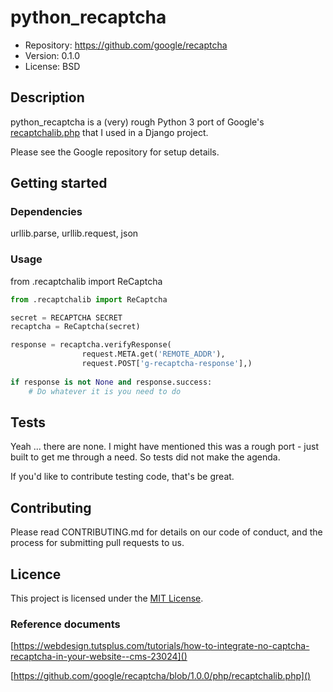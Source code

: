# python_recaptcha

* Repository: https://github.com/google/recaptcha
* Version: 0.1.0
* License: BSD

## Description

python_recaptcha is a (very) rough Python 3 port of Google's [recaptchalib.php](https://github.com/google/recaptcha/blob/1.0.0/php/recaptchalib.php) that I used in a Django project.

Please see the Google repository for setup details.

## Getting started

### Dependencies

urllib.parse, urllib.request, json

### Usage

from .recaptchalib import ReCaptcha

```python
from .recaptchalib import ReCaptcha

secret = RECAPTCHA SECRET
recaptcha = ReCaptcha(secret)

response = recaptcha.verifyResponse(
				request.META.get('REMOTE_ADDR'),
				request.POST['g-recaptcha-response'],)
				
if response is not None and response.success:
	# Do whatever it is you need to do
```

## Tests

Yeah ... there are none. I might have mentioned this was a rough port - just built to get me through a need. So tests did not make the agenda.

If you'd like to contribute testing code, that's be great.

## Contributing

Please read CONTRIBUTING.md for details on our code of conduct, and the process for submitting pull requests to us.

## Licence

This project is licensed under the [MIT License](https://en.wikipedia.org/wiki/MIT_License).

### Reference documents

[https://webdesign.tutsplus.com/tutorials/how-to-integrate-no-captcha-recaptcha-in-your-website--cms-23024]()

[https://github.com/google/recaptcha/blob/1.0.0/php/recaptchalib.php]()

